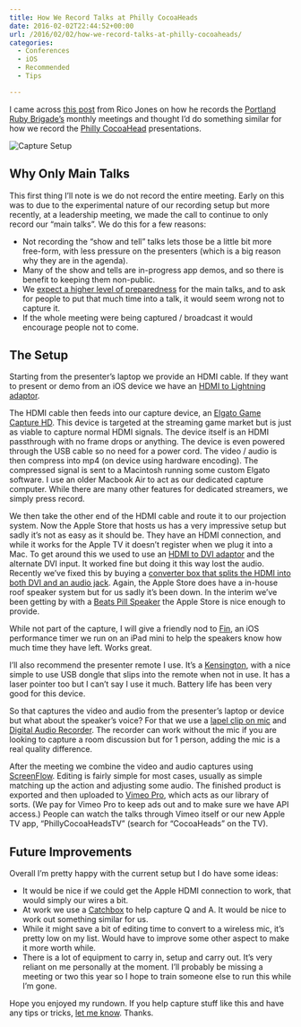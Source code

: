 ```yaml
---
title: How We Record Talks at Philly CocoaHeads
date: 2016-02-02T22:44:52+00:00
url: /2016/02/02/how-we-record-talks-at-philly-cocoaheads/
categories:
  - Conferences
  - iOS
  - Recommended
  - Tips

---
```

I came across [this post][1] from Rico Jones on how he records the [Portland Ruby Brigade&#8217;s][2] monthly meetings and thought I&#8217;d do something similar for how we record the [Philly CocoaHead][3] presentations.

![Capture Setup][4]

## Why Only Main Talks

This first thing I&#8217;ll note is we do not record the entire meeting. Early on this was to due to the experimental nature of our recording setup but more recently, at a leadership meeting, we made the call to continue to only record our &#8220;main talks&#8221;. We do this for a few reasons:

  * Not recording the &#8220;show and tell&#8221; talks lets those be a little bit more free-form, with less pressure on the presenters (which is a big reason why they are in the agenda).
  * Many of the show and tells are in-progress app demos, and so there is benefit to keeping them non-public.
  * We [expect a higher level of preparedness][5] for the main talks, and to ask for people to put that much time into a talk, it would seem wrong not to capture it.
  * If the whole meeting were being captured / broadcast it would encourage people not to come.

## The Setup

Starting from the presenter&#8217;s laptop we provide an HDMI cable. If they want to present or demo from an iOS device we have an [HDMI to Lightning adaptor][6].

The HDMI cable then feeds into our capture device, an [Elgato Game Capture HD][7]. This device is targeted at the streaming game market but is just as viable to capture normal HDMI signals. The device itself is an HDMI passthrough with no frame drops or anything. The device is even powered through the USB cable so no need for a power cord. The video / audio is then compress into mp4 (on device using hardware encoding). The compressed signal is sent to a Macintosh running some custom Elgato software. I use an older Macbook Air to act as our dedicated capture computer. While there are many other features for dedicated streamers, we simply press record.

We then take the other end of the HDMI cable and route it to our projection system. Now the Apple Store that hosts us has a very impressive setup but sadly it&#8217;s not as easy as it should be. They have an HDMI connection, and while it works for the Apple TV it doesn&#8217;t register when we plug it into a Mac. To get around this we used to use an [HDMI to DVI adaptor][8] and the alternate DVI input. It worked fine but doing it this way lost the audio. Recently we&#8217;ve fixed this by buying a [converter box that splits the HDMI into both DVI and an audio jack][9]. Again, the Apple Store does have a in-house roof speaker system but for us sadly it&#8217;s been down. In the interim we&#8217;ve been getting by with a [Beats Pill Speaker][10] the Apple Store is nice enough to provide.

While not part of the capture, I will give a friendly nod to [Fin][11], an iOS performance timer we run on an iPad mini to help the speakers know how much time they have left. Works great.

I&#8217;ll also recommend the presenter remote I use. It&#8217;s a [Kensington][12], with a nice simple to use USB dongle that slips into the remote when not in use. It has a laser pointer too but I can&#8217;t say I use it much. Battery life has been very good for this device.

So that captures the video and audio from the presenter&#8217;s laptop or device but what about the speaker&#8217;s voice? For that we use a [lapel clip on mic][13] and [Digital Audio Recorder][14]. The recorder can work without the mic if you are looking to capture a room discussion but for 1 person, adding the mic is a real quality difference.

After the meeting we combine the video and audio captures using [ScreenFlow][15]. Editing is fairly simple for most cases, usually as simple matching up the action and adjusting some audio. The finished product is exported and then uploaded to [Vimeo Pro][16], which acts as our library of sorts. (We pay for Vimeo Pro to keep ads out and to make sure we have API access.) People can watch the talks through Vimeo itself or our new Apple TV app, &#8220;PhillyCocoaHeadsTV&#8221; (search for &#8220;CocoaHeads&#8221; on the TV).

## Future Improvements

Overall I&#8217;m pretty happy with the current setup but I do have some ideas:

  * It would be nice if we could get the Apple HDMI connection to work, that would simply our wires a bit. 
  * At work we use a [Catchbox][17] to help capture Q and A. It would be nice to work out something similar for us.
  * While it might save a bit of editing time to convert to a wireless mic, it&#8217;s pretty low on my list. Would have to improve some other aspect to make it more worth while.
  * There is a lot of equipment to carry in, setup and carry out. It&#8217;s very reliant on me personally at the moment. I&#8217;ll probably be missing a meeting or two this year so I hope to train someone else to run this while I&#8217;m gone.

Hope you enjoyed my rundown. If you help capture stuff like this and have any tips or tricks, [let me know][18]. Thanks.

 [1]: http://www.toasterlovin.com/how-i-record-programming-talks/
 [2]: http://pdxruby.org/
 [3]: https://vimeo.com/phillycocoa
 [4]: http://mikezornek.com/media/images/cocoaheads-history/video-capture.jpg "Capture Setup"
 [5]: https://github.com/phillycocoa/agreements/blob/master/Philly%20CocoaHeads%20Speaker%20Agreement.md
 [6]: http://amzn.to/1o3GLpK
 [7]: http://amzn.to/1nLb3h8
 [8]: http://amzn.to/1NOLpMT
 [9]: http://amzn.to/1NOMX9L
 [10]: http://amzn.to/1nLcrAh
 [11]: http://www.fintimer.com/
 [12]: http://amzn.to/1PeEf6z
 [13]: http://amzn.to/1QZ3wq4
 [14]: http://amzn.to/1nLd0Kk
 [15]: http://www.telestream.net/screenflow/overview.htm
 [16]: https://vimeo.com/pro
 [17]: http://us.getcatchbox.com/
 [18]: mailto:mike@clickablebliss.com